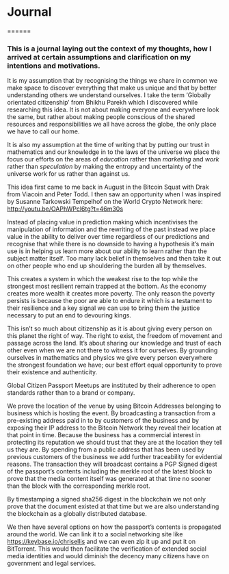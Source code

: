 # Journal
======

### This is a journal laying out the context of my thoughts, how I arrived at certain assumptions and clarification on my intentions and motivations.

It is my assumption that by recognising the things we share in common we make space to discover everything that make us unique and that by better understanding others we understand ourselves. I take the term ‘Globally orientated citizenship’ from Bhikhu Parekh which I discovered while researching this idea. It is not about making everyone and everywhere look the same, but rather about making people conscious of the shared resources and responsibilities we all have across the globe, the only place we have to call our home.

It is also my assumption at the time of writing that by putting our trust in mathematics and our knowledge in to the laws of the universe we place the focus our efforts on the areas of *education* rather than *marketing* and *work* rather than *speculation* by making the entropy and uncertainty of the universe work for us rather than against us.

This idea first came to me back in August in the Bitcoin Squat with Drak from Viacoin and Peter Todd. I then saw an opportunity when I was inspired by Susanne Tarkowski Tempelhof on the World Crypto Network here: http://youtu.be/OAPhWPcl6tg?t=46m30s

Instead of placing value in prediction making which incentivises the manipulation of information and the rewriting of the past instead we place value in the ability to deliver over time regardless of our predictions and recognise that while there is no downside to having a hypothesis it’s main use is in helping us learn more about our ability to learn rather than the subject matter itself. Too many lack belief in themselves and then take it out on other people who end up shouldering the burden all by themselves.

This creates a system in which the weakest rise to the top while the strongest most resilient remain trapped at the bottom. As the economy creates more wealth it creates more poverty. The only reason the poverty persists is because the poor are able to endure it which is a testament to their resilience and a key signal we can use to bring them the justice necessary to put an end to devouring kings.

This isn’t so much about citizenship as it is about giving every person on this planet the right of way. The right to exist, the freedom of movement and passage across the land. It’s about sharing our knowledge and trust of each other even when we are not there to witness it for ourselves. By grounding ourselves in mathematics and physics we give every person everywhere the strongest foundation we have; our best effort equal opportunity to prove their existence and authenticity.

Global Citizen Passport Meetups are instituted by their adherence to open standards rather than to a brand or company. 

We prove the location of the venue by using Bitcoin Addresses belonging to business which is hosting the event. By broadcasting a transaction from a pre-existing address paid in to by customers of the business and by exposing their IP address to the Bitcoin Network they reveal their location at that point in time. Because the business has a commercial interest in protecting its reputation we should trust that they are at the location they tell us they are. By spending from a public address that has been used by previous customers of the business we add further traceability for evidential reasons. The transaction they will broadcast contains a PGP Signed digest of the passport’s contents including the merkle root of the latest block to prove that the media content itself was generated at that time no sooner than the block with the corresponding merkle root. 

By timestamping a signed sha256 digest in the blockchain we not only prove that the document existed at that time but we are also understanding the blockchain as a globally distributed database.

We then have several options on how the passport’s contents is propagated around the world. We can link it to a social networking site like https://keybase.io/chrisellis and we can even zip it up and put it on BitTorrent. This would then facilitate the verification of extended social media identities and would diminish the decency many citizens have on government and legal services.